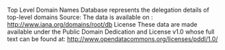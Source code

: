 Top Level Domain Names
Database represents the delegation details of top-level domains
Source:
The data is available on :
http://www.iana.org/domains/root/db
License
These data are made available under the Public Domain Dedication and License v1.0 whose full text can be found at: http://www.opendatacommons.org/licenses/pddl/1.0/

